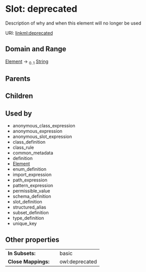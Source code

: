 
# Slot: deprecated


Description of why and when this element will no longer be used

URI: [linkml:deprecated](https://w3id.org/linkml/deprecated)


## Domain and Range

[Element](Element.md) &#8594;  <sub>0..1</sub> [String](types/String.md)

## Parents


## Children


## Used by

 * anonymous_class_expression
 * anonymous_expression
 * anonymous_slot_expression
 * class_definition
 * class_rule
 * common_metadata
 * definition
 * [Element](Element.md)
 * enum_definition
 * import_expression
 * path_expression
 * pattern_expression
 * permissible_value
 * schema_definition
 * slot_definition
 * structured_alias
 * subset_definition
 * type_definition
 * unique_key

## Other properties

|  |  |  |
| --- | --- | --- |
| **In Subsets:** | | basic |
| **Close Mappings:** | | owl:deprecated |

